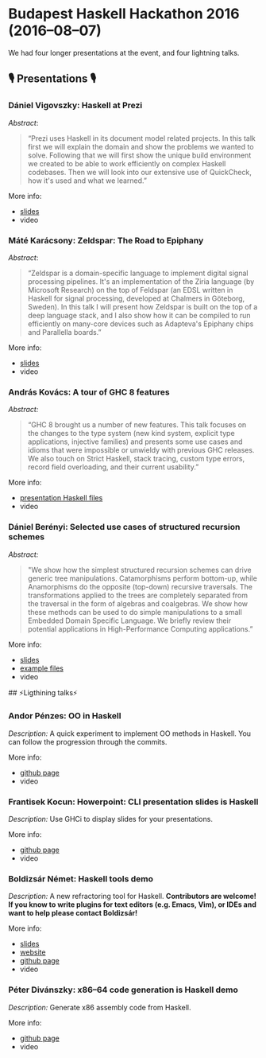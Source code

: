 # Budapest Haskell Hackathon 2016 (2016–08–07)

We had four longer presentations at the event, and four lightning talks.

## 🎙️ Presentations 🎙️

### Dániel Vigovszky: Haskell at Prezi

_Abstract_:
> “Prezi uses Haskell in its document model related projects. In this talk first we will explain the domain and show the problems we wanted to solve. Following that we will first show the unique build environment we created to be able to work efficiently on complex Haskell codebases. Then we will look into our extensive use of QuickCheck, how it's used and what we learned.”

More info:

* [slides](https://prezi.com/p/j0dehuddmj1d/)
* video

### Máté Karácsony: Zeldspar: The Road to Epiphany

_Abstract_:
> “Zeldspar is a domain-specific language to implement digital signal processing pipelines. It's an implementation of the Ziria language (by Microsoft Research) on the top of Feldspar (an EDSL written in Haskell for signal processing, developed at Chalmers in Göteborg, Sweden). In this talk I will present how Zeldspar is built on the top of a deep language stack, and I also show how it can be compiled to run efficiently on many-core devices such as Adapteva's Epiphany chips and Parallella boards.”

More info:

* [slides](presentations/MKaracsony_Zeldspar/Zeldspar_the_road_to_epiphany.pdf)
* video

### András Kovács: A tour of GHC 8 features

_Abstract:_
> “GHC 8 brought us a number of new features. This talk focuses on the changes to the type system (new kind system, explicit type applications, injective families) and presents some use cases and idioms that were impossible or unwieldy with previous GHC releases. We also touch on Strict Haskell, stack tracing, custom type errors, record field overloading, and their current usability.”

More info:

* [presentation Haskell files](presentations/AKovacs_GHC8)
* video

### Dániel Berényi: Selected use cases of structured recursion schemes

_Abstract:_
> "We show how the simplest structured recursion schemes can drive generic tree manipulations. Catamorphisms perform bottom-up, while Anamorphisms do the opposite (top-down) recursive traversals. The transformations applied to the trees are completely separated from the traversal in the form of algebras and coalgebras. We show how these methods can be used to do simple manipulations to a small Embedded Domain Specific Language. We briefly review their potential applications in High-Performance Computing applications.”

More info:

* [slides](presentations/DBerenyi_Recursion_schemes/DBerenyi_HaskellHackathon.pdf)
* [example files](presentations/DBerenyi_Recursion_schemes/)
* video


## ⚡️Ligthining talks⚡️

### Andor Pénzes: OO in Haskell
_Description:_ A quick experiment to implement OO methods in Haskell. You can follow the progression through the commits.

More info:

* [github page][oo_haskell]
* video

### Frantisek Kocun: Howerpoint: CLI presentation slides is Haskell
_Description:_ Use GHCi to display slides for your presentations.

More info:

* [github page][howerpoint]
* video

### Boldizsár Német: Haskell tools demo
_Description:_ A new refractoring tool for Haskell.
**Contributors are welcome! If you know to write plugins for text editors (e.g. Emacs, Vim), or IDEs and want to help please contact Boldizsár!**

More info:

* [slides](lightning_talks/BNemeth_Haskell_tools.pdf)
* [website][htoolsweb]
* [github page][htoolsgit]
* video

### Péter Divánszky: x86–64 code generation is Haskell demo
_Description:_ Generate x86 assembly code from Haskell.

More info:

* [github page][x86]
* video

[oo_haskell]: https://github.com/andorp/oo-haskell
[howerpoint]: https://github.com/fokot/howerpoint
[htoolsweb]: http://haskelltools.org
[htoolsgit]: https://github.com/haskell-tools/haskell-tools
[x86]: https://github.com/divipp/x86-64 
